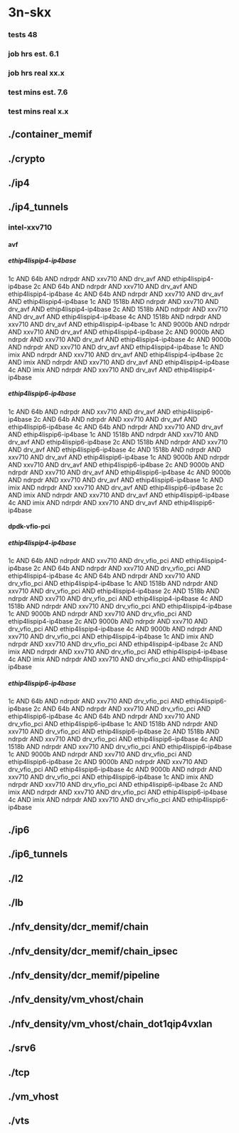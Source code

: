 # 3n-skx
### tests 48
### job hrs est. 6.1
### job hrs real xx.x
### test mins est. 7.6
### test mins real x.x
## ./container_memif
## ./crypto
## ./ip4
## ./ip4_tunnels
### intel-xxv710
#### avf
##### ethip4lispip4-ip4base
1c AND 64b AND ndrpdr AND xxv710 AND drv_avf AND ethip4lispip4-ip4base
2c AND 64b AND ndrpdr AND xxv710 AND drv_avf AND ethip4lispip4-ip4base
4c AND 64b AND ndrpdr AND xxv710 AND drv_avf AND ethip4lispip4-ip4base
1c AND 1518b AND ndrpdr AND xxv710 AND drv_avf AND ethip4lispip4-ip4base
2c AND 1518b AND ndrpdr AND xxv710 AND drv_avf AND ethip4lispip4-ip4base
4c AND 1518b AND ndrpdr AND xxv710 AND drv_avf AND ethip4lispip4-ip4base
1c AND 9000b AND ndrpdr AND xxv710 AND drv_avf AND ethip4lispip4-ip4base
2c AND 9000b AND ndrpdr AND xxv710 AND drv_avf AND ethip4lispip4-ip4base
4c AND 9000b AND ndrpdr AND xxv710 AND drv_avf AND ethip4lispip4-ip4base
1c AND imix AND ndrpdr AND xxv710 AND drv_avf AND ethip4lispip4-ip4base
2c AND imix AND ndrpdr AND xxv710 AND drv_avf AND ethip4lispip4-ip4base
4c AND imix AND ndrpdr AND xxv710 AND drv_avf AND ethip4lispip4-ip4base
##### ethip4lispip6-ip4base
1c AND 64b AND ndrpdr AND xxv710 AND drv_avf AND ethip4lispip6-ip4base
2c AND 64b AND ndrpdr AND xxv710 AND drv_avf AND ethip4lispip6-ip4base
4c AND 64b AND ndrpdr AND xxv710 AND drv_avf AND ethip4lispip6-ip4base
1c AND 1518b AND ndrpdr AND xxv710 AND drv_avf AND ethip4lispip6-ip4base
2c AND 1518b AND ndrpdr AND xxv710 AND drv_avf AND ethip4lispip6-ip4base
4c AND 1518b AND ndrpdr AND xxv710 AND drv_avf AND ethip4lispip6-ip4base
1c AND 9000b AND ndrpdr AND xxv710 AND drv_avf AND ethip4lispip6-ip4base
2c AND 9000b AND ndrpdr AND xxv710 AND drv_avf AND ethip4lispip6-ip4base
4c AND 9000b AND ndrpdr AND xxv710 AND drv_avf AND ethip4lispip6-ip4base
1c AND imix AND ndrpdr AND xxv710 AND drv_avf AND ethip4lispip6-ip4base
2c AND imix AND ndrpdr AND xxv710 AND drv_avf AND ethip4lispip6-ip4base
4c AND imix AND ndrpdr AND xxv710 AND drv_avf AND ethip4lispip6-ip4base
#### dpdk-vfio-pci
##### ethip4lispip4-ip4base
1c AND 64b AND ndrpdr AND xxv710 AND drv_vfio_pci AND ethip4lispip4-ip4base
2c AND 64b AND ndrpdr AND xxv710 AND drv_vfio_pci AND ethip4lispip4-ip4base
4c AND 64b AND ndrpdr AND xxv710 AND drv_vfio_pci AND ethip4lispip4-ip4base
1c AND 1518b AND ndrpdr AND xxv710 AND drv_vfio_pci AND ethip4lispip4-ip4base
2c AND 1518b AND ndrpdr AND xxv710 AND drv_vfio_pci AND ethip4lispip4-ip4base
4c AND 1518b AND ndrpdr AND xxv710 AND drv_vfio_pci AND ethip4lispip4-ip4base
1c AND 9000b AND ndrpdr AND xxv710 AND drv_vfio_pci AND ethip4lispip4-ip4base
2c AND 9000b AND ndrpdr AND xxv710 AND drv_vfio_pci AND ethip4lispip4-ip4base
4c AND 9000b AND ndrpdr AND xxv710 AND drv_vfio_pci AND ethip4lispip4-ip4base
1c AND imix AND ndrpdr AND xxv710 AND drv_vfio_pci AND ethip4lispip4-ip4base
2c AND imix AND ndrpdr AND xxv710 AND drv_vfio_pci AND ethip4lispip4-ip4base
4c AND imix AND ndrpdr AND xxv710 AND drv_vfio_pci AND ethip4lispip4-ip4base
##### ethip4lispip6-ip4base
1c AND 64b AND ndrpdr AND xxv710 AND drv_vfio_pci AND ethip4lispip6-ip4base
2c AND 64b AND ndrpdr AND xxv710 AND drv_vfio_pci AND ethip4lispip6-ip4base
4c AND 64b AND ndrpdr AND xxv710 AND drv_vfio_pci AND ethip4lispip6-ip4base
1c AND 1518b AND ndrpdr AND xxv710 AND drv_vfio_pci AND ethip4lispip6-ip4base
2c AND 1518b AND ndrpdr AND xxv710 AND drv_vfio_pci AND ethip4lispip6-ip4base
4c AND 1518b AND ndrpdr AND xxv710 AND drv_vfio_pci AND ethip4lispip6-ip4base
1c AND 9000b AND ndrpdr AND xxv710 AND drv_vfio_pci AND ethip4lispip6-ip4base
2c AND 9000b AND ndrpdr AND xxv710 AND drv_vfio_pci AND ethip4lispip6-ip4base
4c AND 9000b AND ndrpdr AND xxv710 AND drv_vfio_pci AND ethip4lispip6-ip4base
1c AND imix AND ndrpdr AND xxv710 AND drv_vfio_pci AND ethip4lispip6-ip4base
2c AND imix AND ndrpdr AND xxv710 AND drv_vfio_pci AND ethip4lispip6-ip4base
4c AND imix AND ndrpdr AND xxv710 AND drv_vfio_pci AND ethip4lispip6-ip4base
## ./ip6
## ./ip6_tunnels
## ./l2
## ./lb
## ./nfv_density/dcr_memif/chain
## ./nfv_density/dcr_memif/chain_ipsec
## ./nfv_density/dcr_memif/pipeline
## ./nfv_density/vm_vhost/chain
## ./nfv_density/vm_vhost/chain_dot1qip4vxlan
## ./srv6
## ./tcp
## ./vm_vhost
## ./vts
